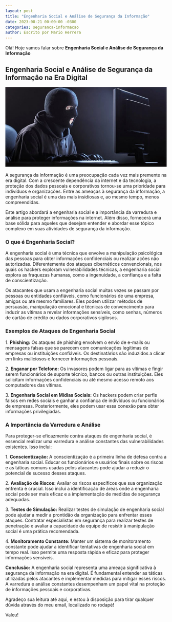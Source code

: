 ```yaml
---
layout: post
title: "Engenharia Social e Análise de Segurança da Informação"
date: 2023-08-21 00:00:00 -0300
categories: seguranca-informacao
author: Escrito por Mario Herrera
---
```


Olá! Hoje vamos falar sobre **Engenharia Social e Análise de Segurança da Informação**

## Engenharia Social e Análise de Segurança da Informação na Era Digital


![](https://github.com/mariopuebla17/blog/blob/main/_images/20230820/si1.jpg?raw=true)

A segurança da informação é uma preocupação cada vez mais premente na era digital. Com a crescente dependência da internet e da tecnologia, a proteção dos dados pessoais e corporativos tornou-se uma prioridade para indivíduos e organizações. Entre as ameaças à segurança da informação, a engenharia social é uma das mais insidiosas e, ao mesmo tempo, menos compreendidas.

Este artigo abordará a engenharia social e a importância da varredura e análise para proteger informações na internet. Além disso, fornecerá uma base sólida para aqueles que desejam entender e abordar esse tópico complexo em suas atividades de segurança da informação.

### O que é Engenharia Social?

A engenharia social é uma técnica que envolve a manipulação psicológica das pessoas para obter informações confidenciais ou realizar ações não autorizadas. Diferentemente dos ataques cibernéticos convencionais, nos quais os hackers exploram vulnerabilidades técnicas, a engenharia social explora as fraquezas humanas, como a ingenuidade, a confiança e a falta de conscientização.

Os atacantes que usam a engenharia social muitas vezes se passam por pessoas ou entidades confiáveis, como funcionários de uma empresa, amigos ou até mesmo familiares. Eles podem utilizar métodos de persuasão, manipulação emocional e técnicas de convencimento para induzir as vítimas a revelar informações sensíveis, como senhas, números de cartão de crédito ou dados corporativos sigilosos.

### Exemplos de Ataques de Engenharia Social

1\. **Phishing:** Os ataques de phishing envolvem o envio de e-mails ou mensagens falsas que se parecem com comunicações legítimas de empresas ou instituições confiáveis. Os destinatários são induzidos a clicar em links maliciosos e fornecer informações pessoais.

2\. **Enganar por Telefone:** Os invasores podem ligar para as vítimas e fingir serem funcionários de suporte técnico, bancos ou outras instituições. Eles solicitam informações confidenciais ou até mesmo acesso remoto aos computadores das vítimas.

3\. **Engenharia Social em Mídias Sociais:** Os hackers podem criar perfis falsos em redes sociais e ganhar a confiança de indivíduos ou funcionários de empresas. Posteriormente, eles podem usar essa conexão para obter informações privilegiadas.

### A Importância da Varredura e Análise

Para proteger-se eficazmente contra ataques de engenharia social, é essencial realizar uma varredura e análise constantes das vulnerabilidades existentes. Isso inclui:

1\. **Conscientização:** A conscientização é a primeira linha de defesa contra a engenharia social. Educar os funcionários e usuários finais sobre os riscos e as táticas comuns usadas pelos atacantes pode ajudar a reduzir o potencial de sucesso desses ataques.

2\. **Avaliação de Riscos:** Avaliar os riscos específicos que sua organização enfrenta é crucial. Isso inclui a identificação de áreas onde a engenharia social pode ser mais eficaz e a implementação de medidas de segurança adequadas.

3\. **Testes de Simulação:** Realizar testes de simulação de engenharia social pode ajudar a medir a prontidão da organização para enfrentar esses ataques. Contratar especialistas em segurança para realizar testes de penetração e avaliar a capacidade da equipe de resistir à manipulação social é uma prática recomendada.

4\. **Monitoramento Constante:** Manter um sistema de monitoramento constante pode ajudar a identificar tentativas de engenharia social em tempo real. Isso permite uma resposta rápida e eficaz para proteger informações sensíveis.

**Conclusão:** A engenharia social representa uma ameaça significativa à segurança da informação na era digital. É fundamental entender as táticas utilizadas pelos atacantes e implementar medidas para mitigar esses riscos. A varredura e análise constantes desempenham um papel vital na proteção de informações pessoais e corporativas.


Agradeço sua leitura até aqui, e estou à disposição para tirar qualquer dúvida através do meu email, localizado no rodapé!

Valeu!